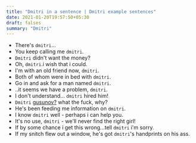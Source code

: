 ```yaml
---
title: "Dmitri in a sentence | Dmitri example sentences"
date: 2021-01-20T19:57:50+05:30
draft: falses
summary: "Dmitri"
---
```

- There's `dmitri`...
- You keep calling me `dmitri`.
- `Dmitri` didn't want the money?
- Oh, `dmitri`.i wish that i could.
- I'm with an old friend now, `dmitri`.
- Both of whom were in bed with `dmitri`.
- Go in and ask for a man named `dmitri`.
- ..it seems we have a problem, `dmitri`.
- I don't understand... `dmitri` hired him!
- `Dmitri` <u>gusunov?</u> what the fuck, why?
- He's been feeding me information on `dmitri`.
- I know `dmitri` well - perhaps i can help you.
- It's no use, `dmitri` - we'll never find the right girl!
- If by some chance i get this wrong...tell `dmitri` i'm sorry.
- If my snitch flew out a window, he's got `dmitri`'s handprints on his ass.
                 
